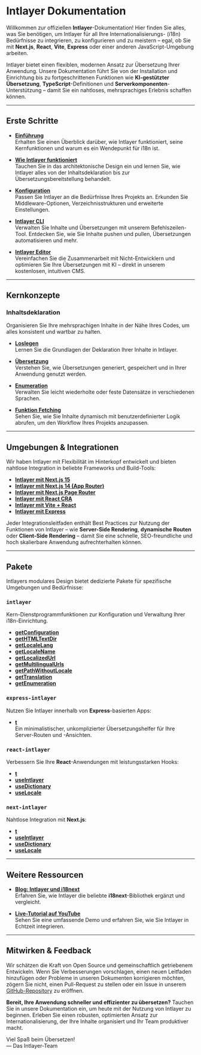 # Intlayer Dokumentation

Willkommen zur offiziellen **Intlayer**-Dokumentation! Hier finden Sie alles, was Sie benötigen, um Intlayer für all Ihre Internationalisierungs- (i18n) Bedürfnisse zu integrieren, zu konfigurieren und zu meistern – egal, ob Sie mit **Next.js**, **React**, **Vite**, **Express** oder einer anderen JavaScript-Umgebung arbeiten.

Intlayer bietet einen flexiblen, modernen Ansatz zur Übersetzung Ihrer Anwendung. Unsere Dokumentation führt Sie von der Installation und Einrichtung bis zu fortgeschrittenen Funktionen wie **KI-gestützter Übersetzung**, **TypeScript**-Definitionen und **Serverkomponenten**-Unterstützung – damit Sie ein nahtloses, mehrsprachiges Erlebnis schaffen können.

---

## Erste Schritte

- **[Einführung](https://github.com/aymericzip/intlayer/blob/main/docs/de/introduction.md)**  
  Erhalten Sie einen Überblick darüber, wie Intlayer funktioniert, seine Kernfunktionen und warum es ein Wendepunkt für i18n ist.

- **[Wie Intlayer funktioniert](https://github.com/aymericzip/intlayer/blob/main/docs/de/how_works_intlayer.md)**  
  Tauchen Sie in das architektonische Design ein und lernen Sie, wie Intlayer alles von der Inhaltsdeklaration bis zur Übersetzungsbereitstellung behandelt.

- **[Konfiguration](https://github.com/aymericzip/intlayer/blob/main/docs/de/configuration.md)**  
  Passen Sie Intlayer an die Bedürfnisse Ihres Projekts an. Erkunden Sie Middleware-Optionen, Verzeichnisstrukturen und erweiterte Einstellungen.

- **[Intlayer CLI](https://github.com/aymericzip/intlayer/blob/main/docs/de/intlayer_cli.md)**  
  Verwalten Sie Inhalte und Übersetzungen mit unserem Befehlszeilen-Tool. Entdecken Sie, wie Sie Inhalte pushen und pullen, Übersetzungen automatisieren und mehr.

- **[Intlayer Editor](https://github.com/aymericzip/intlayer/blob/main/docs/de/intlayer_editor.md)**  
  Vereinfachen Sie die Zusammenarbeit mit Nicht-Entwicklern und optimieren Sie Ihre Übersetzungen mit KI – direkt in unserem kostenlosen, intuitiven CMS.

---

## Kernkonzepte

### Inhaltsdeklaration

Organisieren Sie Ihre mehrsprachigen Inhalte in der Nähe Ihres Codes, um alles konsistent und wartbar zu halten.

- **[Loslegen](https://github.com/aymericzip/intlayer/blob/main/docs/de/dictionary/get_started.md)**  
  Lernen Sie die Grundlagen der Deklaration Ihrer Inhalte in Intlayer.

- **[Übersetzung](https://github.com/aymericzip/intlayer/blob/main/docs/de/dictionary/translation.md)**  
  Verstehen Sie, wie Übersetzungen generiert, gespeichert und in Ihrer Anwendung genutzt werden.

- **[Enumeration](https://github.com/aymericzip/intlayer/blob/main/docs/de/dictionary/enumeration.md)**  
  Verwalten Sie leicht wiederholte oder feste Datensätze in verschiedenen Sprachen.

- **[Funktion Fetching](https://github.com/aymericzip/intlayer/blob/main/docs/de/dictionary/function_fetching.md)**  
  Sehen Sie, wie Sie Inhalte dynamisch mit benutzerdefinierter Logik abrufen, um den Workflow Ihres Projekts anzupassen.

---

## Umgebungen & Integrationen

Wir haben Intlayer mit Flexibilität im Hinterkopf entwickelt und bieten nahtlose Integration in beliebte Frameworks und Build-Tools:

- **[Intlayer mit Next.js 15](https://github.com/aymericzip/intlayer/blob/main/docs/de/intlayer_with_nextjs_15.md)**
- **[Intlayer mit Next.js 14 (App Router)](https://github.com/aymericzip/intlayer/blob/main/docs/de/intlayer_with_nextjs_14.md)**
- **[Intlayer mit Next.js Page Router](https://github.com/aymericzip/intlayer/blob/main/docs/de/intlayer_with_nextjs_page_router.md)**
- **[Intlayer mit React CRA](https://github.com/aymericzip/intlayer/blob/main/docs/de/intlayer_with_create_react_app.md)**
- **[Intlayer mit Vite + React](https://github.com/aymericzip/intlayer/blob/main/docs/de/intlayer_with_vite+react.md)**
- **[Intlayer mit Express](https://github.com/aymericzip/intlayer/blob/main/docs/de/intlayer_with_express.md)**

Jeder Integrationsleitfaden enthält Best Practices zur Nutzung der Funktionen von Intlayer – wie **Server-Side Rendering**, **dynamische Routen** oder **Client-Side Rendering** – damit Sie eine schnelle, SEO-freundliche und hoch skalierbare Anwendung aufrechterhalten können.

---

## Pakete

Intlayers modulares Design bietet dedizierte Pakete für spezifische Umgebungen und Bedürfnisse:

### `intlayer`

Kern-Dienstprogrammfunktionen zur Konfiguration und Verwaltung Ihrer i18n-Einrichtung.

- **[getConfiguration](https://github.com/aymericzip/intlayer/blob/main/docs/de/packages/intlayer/getConfiguration.md)**
- **[getHTMLTextDir](https://github.com/aymericzip/intlayer/blob/main/docs/de/packages/intlayer/getHTMLTextDir.md)**
- **[getLocaleLang](https://github.com/aymericzip/intlayer/blob/main/docs/de/packages/intlayer/getLocaleLang.md)**
- **[getLocaleName](https://github.com/aymericzip/intlayer/blob/main/docs/de/packages/intlayer/getLocaleName.md)**
- **[getLocalizedUrl](https://github.com/aymericzip/intlayer/blob/main/docs/de/packages/intlayer/getLocalizedUrl.md)**
- **[getMultilingualUrls](https://github.com/aymericzip/intlayer/blob/main/docs/de/packages/intlayer/getMultilingualUrls.md)**
- **[getPathWithoutLocale](https://github.com/aymericzip/intlayer/blob/main/docs/de/packages/intlayer/getPathWithoutLocale.md)**
- **[getTranslation](https://github.com/aymericzip/intlayer/blob/main/docs/de/packages/intlayer/getTranslation.md)**
- **[getEnumeration](https://github.com/aymericzip/intlayer/blob/main/docs/de/packages/intlayer/getEnumeration.md)**

### `express-intlayer`

Nutzen Sie Intlayer innerhalb von **Express**-basierten Apps:

- **[t](https://github.com/aymericzip/intlayer/blob/main/docs/de/packages/express-intlayer/t.md)**  
  Ein minimalistischer, unkomplizierter Übersetzungshelfer für Ihre Server-Routen und -Ansichten.

### `react-intlayer`

Verbessern Sie Ihre **React**-Anwendungen mit leistungsstarken Hooks:

- **[t](https://github.com/aymericzip/intlayer/blob/main/docs/de/packages/react-intlayer/t.md)**
- **[useIntlayer](https://github.com/aymericzip/intlayer/blob/main/docs/de/packages/react-intlayer/useIntlayer.md)**
- **[useDictionary](https://github.com/aymericzip/intlayer/blob/main/docs/de/packages/react-intlayer/useDictionary.md)**
- **[useLocale](https://github.com/aymericzip/intlayer/blob/main/docs/de/packages/react-intlayer/useLocale.md)**

### `next-intlayer`

Nahtlose Integration mit **Next.js**:

- **[t](https://github.com/aymericzip/intlayer/blob/main/docs/de/packages/next-intlayer/t.md)**
- **[useIntlayer](https://github.com/aymericzip/intlayer/blob/main/docs/de/packages/next-intlayer/useIntlayer.md)**
- **[useDictionary](https://github.com/aymericzip/intlayer/blob/main/docs/de/packages/next-intlayer/useDictionary.md)**
- **[useLocale](https://github.com/aymericzip/intlayer/blob/main/docs/de/packages/next-intlayer/useLocale.md)**

---

## Weitere Ressourcen

- **[Blog: Intlayer und i18next](https://github.com/aymericzip/intlayer/blob/main/docs/de/intlayer_with_i18next.md)**  
  Erfahren Sie, wie Intlayer die beliebte **i18next**-Bibliothek ergänzt und vergleicht.

- **[Live-Tutorial auf YouTube](https://youtu.be/W2G7KxuSD4c?si=GyU_KpVhr61razRw)**  
  Sehen Sie eine umfassende Demo und erfahren Sie, wie Sie Intlayer in Echtzeit integrieren.

---

## Mitwirken & Feedback

Wir schätzen die Kraft von Open Source und gemeinschaftlich getriebenem Entwickeln. Wenn Sie Verbesserungen vorschlagen, einen neuen Leitfaden hinzufügen oder Probleme in unseren Dokumenten korrigieren möchten, zögern Sie nicht, einen Pull-Request zu stellen oder ein Issue in unserem [GitHub-Repository](https://github.com/aymericzip/intlayer/blob/main/docs) zu eröffnen.

**Bereit, Ihre Anwendung schneller und effizienter zu übersetzen?** Tauchen Sie in unsere Dokumentation ein, um heute mit der Nutzung von Intlayer zu beginnen. Erleben Sie einen robusten, optimierten Ansatz zur Internationalisierung, der Ihre Inhalte organisiert und Ihr Team produktiver macht.

Viel Spaß beim Übersetzen!  
— Das Intlayer-Team
